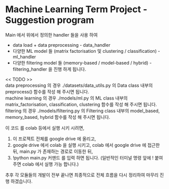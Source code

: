 # Machine Learning Term Project - Suggestion program 

Main 에서 위에서 정의한 handler 들을 사용 하여 
 - data load + data preprocessing - data_handler
 - 다양한 ML model 들 (matrix factorisation 및 clustering / classification) - ml_handler
 - 다양한 filtering model 들 (memory-based / model-based / hybrid) - filtering_handler
을 진행 하게 됩니다. 

<< TODO >>  
data preprocessing 의 경우 ./datasets/data_utils.py 의 Data class      내부의 preprocess() 함수를 작성 해 주시면 됩니다.  
machine learning   의 경우 ./models/ml.py           의 ML class        내부의 matrix_factorisation, classification, clustering 함수를 작성 해 주시면 됩니다.  
filtering          의 경우 ./models/filtering.py    의 Filtering class 내부의 model_based, memory_based, hybrid 함수를 작성 해 주시면 됩니다.  

이 코드 를 colab 등에서 실행 시키 시려면, 
1. 이 프로젝트 전체를 google drive 에 올리고,
2. google drive 에서 colab 을 실행 시키고, colab 에서 google drive 에 접근한 뒤, main.py 가 존재하는 경로로 이동한 뒤, 
3. !python main.py 커맨드 를 입력 하면 됩니다. (일반적인 터미널 명령 앞에 ! 붙여 주면 colab 에서 실행 가능 합니다.)  

추후 각 모듈들의 개발이 전부 끝나면 최종적으로 전체 흐름을 다시 정리하여 마무리 진행 하겠습니다.  
